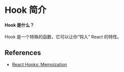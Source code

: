# Hook 简介


#### Hook 是什么？

Hook 是一个特殊的函数，它可以让你“钩入” React 的特性。


## References

* [React Hooks: Memoization](https://www.breword.com/92hackers-translate-articles/react-hooks-memoization)